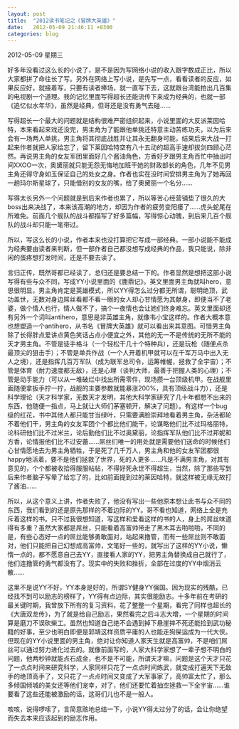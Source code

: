 ```yaml
---
layout: post
title:  "2012读书笔记之《冒牌大英雄》"
date:   2012-05-09 21:46:11 +0300
categories: blog
---
```

2012-05-09 星期三

好多年没看过这么长的小说了，是不是因为写网络小说的收入跟字数成正比，所以大家都拼了命往长了写。另外在网络上写小说，是先写一点，看看读者的反应，如果反应好，就接着写，只要有读者捧场，就一直写下去，这就跟台湾能拍出几百集的电视剧一个道理。我的记忆里面写得超长还能流传下来成为经典的，也就一部《追忆似水年华》，虽然是经典，但哥还是没有勇气去碰……

写得超长一个最大的问题就是结构很难严密组织起来，小说里面的大反派莱因哈特，本来看起来戏还没完，男主角为了能跟他单挑还特意主动苦练功夫，以为后来会有一场两人单挑，男主角将其彻底战胜并让其永无翻身可能，结果后来大战一打起来作者就把人家给忘了，留下莱因哈特空有八十五动的超高手速却拔剑四顾心茫然。再说男主角的女友军团里面好几个酱油角色，方香好歹跟男主角百忙中抽出时间XXOO一次，奥黛丽就只能无怨无悔地加班干她的财政部长的角色，几年不见男主角还得守身如玉保证自己的处女之身。作者也实在没时间安排男主角为了她再回一趟玛尔斯星球了，只能借别的女友的嘴，给了奥黛丽一个名分……

写得太长另外一个问题就是到后来作者也累了，所以等苦心经营铺垫了很久的大boss出来决战了，本来该高潮的地方，却因为作者的疲劳变阳痿了……虎头蛇尾在所难免。前面几个舰队的战斗都描写了好多篇幅，写得惊心动魄，到后来几百个舰队的战斗却只能一笔带过。

所以，写这么长的小说，作者本来也没打算把它写成一部经典。一部小说能不能成为经典要由读者来判断，但一部作者自己都没想写成经典的作品，我只能说，除非闲的蛋疼想打发时间，还是不要去读了。

言归正传，既然哥都已经读了，总归还是要总结一下的。作者显然是想把这部小说写得有些与众不同，写成YY小说里面的《鹿鼎记》。英文里面男主角就叫hero，意思很明显，男主角肯定是英雄模式，所以YY得怎么过分都无所谓，聪明绝顶，武功盖世，无数对身边屌丝看都不看一眼的女人却心甘情愿为其献身，即便当不了老婆，做个情人也行，情人做不了，搞个一夜情也会让她们终身难忘。英文里面却还有另外一个词叫antihero，意思是非英雄主角，就像韦小宝这样的。作者大概本意也想塑造一个antihero，从书名《冒牌大英雄》就可以看出来其意图。可惜男主角除了长得胖点爱讲点黄色笑话占点小便宜之外，其他的无一不是传统的无所不能的天才男主角。不管是徒手格斗（一个轻松干几十个特种兵），还是玩枪（随便点杀最顶尖的狙击手）；不管是单兵作战（一个人开着机甲就可以在千军万马中出入无人之境），还是指挥几百万军队（成为联军总司令，运筹帷幄，拯救了全宇宙）；不管是体育（耐力速度都无敌），还是心理（谈判大师，最善于把握人类的心理）；不管是动手能力（可以从一堆破烂中找出所需零件，现场攒一台顶级机甲。在战舰里面随便拿扳手拧一拧，战舰的主要参数就能暴涨200%，具有顶级战斗力），还是科学理论（天才科学家，无数天才发明，其他大科学家研究了几十年都想不出来的东西，他随便一指点，马上就让大师们茅塞顿开，解决了问题）。有这样一个bug级的红花，书中其他人都只能甘当绿叶，只需要满脸崇拜地看着男主角，杂活都轮不着他们干，男主角的女友军团个个都比他们能干，论谋略他们比不过玛格丽特，论科研他们比不过米兰，论后勤他们比不过奥黛丽，论指挥军队他们比不过邦妮和方香，论情报他们比不过安蕾……屌丝们唯一的用处就是需要他们送命的时候他们心甘情愿地去为男主角牺牲，于是死了几千万人，男主角和他的女友军团都很happy地活着，要不是他们拯救了世界，死的人更多……凡是不满男主角，对其有意见的，个个都被收拾得服服帖帖，不得好死永世不得超生，当然，除了那些写到后来作者脑子写晕了给忘了的，比如前面提到过的莱因哈特，就这样被无缘无故打了酱油……

所以，从这个意义上讲，作者失败了，他没有写出一些他原本想让此书与众不同的东西，我们看到的还是原先那样的不着边际的YY。哥不看也知道，网络上全是充斥着这样的书。只不过我很想知道，写这样和爱看这样的书的人，身上的屌丝味道得有多重？虽然大家都是屌丝，只能看着高富帅带走了黑木耳去啪啪啪，不同的是，有些心态好一点的屌丝能够勇敢面对，站起来撸管，而有一些屌丝则不敢面对，他们只能把自己幻想成高富帅，文笔好一些的，就写出了这样的YY小说，懒惰一点的，都不愿意自己去YY，直接看人家的YY，把男主角替换成自己就行了，他们连撸管的勇气都没有了。现实中的失败和挫折，全部在过度的YY中烟消云散……

这里不是说YY不好，YY本身是好的，所谓SY健身YY强国。因为现实的残酷，已经找不到可以励志的榜样了，YY得有点边际，其实很能励志。十多年前在考研的最关键时期，我曾放下所有的复习资料，花了整整一个星期，看完了同样也超长的《大唐双龙传》，为了就是给自己励志，果然看完之后斗志大增，一个星期的时间算是磨刀不误砍柴工。虽然也知道自己绝不会遇到掉下悬崖摔不死还能捡到武功秘籍的好事，至少也明白即便是郭靖这样资质平庸的人也能走狗屎运成为一代大侠。但现在的YY小说里面的男主角，绝对让你知道人家天生就是高富帅，不是咱们屌丝可以通过努力进化过去的。就像前面写的，人家大科学家想了一辈子想不明白的问题，他两秒钟就能点石成金，也不是不可能，所谓天才嘛，问题是这个天才只花了一点点时间来研究科学，人家同样只花了一点点时间练武，就变成打遍天下无敌手的绝顶高手了，又只花了一点点时间又变成了大军事家了，高帅富太忙了，那么多倾国倾城的美女还等他们宠幸，对了，他们还要忙着抽空拯救一下全宇宙……谁要看了这些还能被激励的话，这哥们儿也不是一般人。

咳咳，说得啰嗦了，言简意赅地总结一下，小说YY得太过分了的话，会让你绝望而失去本来应该起到的励志作用。
